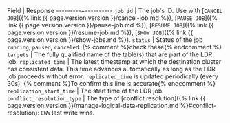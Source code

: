Field    | Response
---------+----------
`job_id` | The job's ID. Use with [`CANCEL JOB`]({% link {{ page.version.version }}/cancel-job.md %}), [`PAUSE JOB`]({% link {{ page.version.version }}/pause-job.md %}), [`RESUME JOB`]({% link {{ page.version.version }}/resume-job.md %}), [`SHOW JOB`]({% link {{ page.version.version }}/show-jobs.md %}).
`status` | Status of the job `running`, `paused`, `canceled`. {% comment  %}check these{% endcomment %}
`targets` | The fully qualified name of the table(s) that are part of the LDR job.
`replicated_time` | The latest timestamp at which the destination cluster has consistent data. This time advances automatically as long as the LDR job proceeds without error. `replicated_time` is updated periodically (every 30s). {% comment %}To confirm this line is accurate{% endcomment %}
`replication_start_time` | The start time of the LDR job.
`conflict_resolution_type` | The type of [conflict resolution]({% link {{ page.version.version }}/manage-logical-data-replication.md %}#conflict-resolution): `LWW` last write wins.
